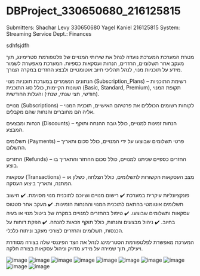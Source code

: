 # DBProject_330650680_216125815
Submitters:
Shachar Levy 330650680
Yagel Kaniel 216125815
System: Streaming Service
Dept.: Finances

sdhfsjdfh

מטרת המערכת
המערכת נועדה לנהל את שירותי המנויים של פלטפורמת סטרימינג, תוך מעקב אחר תשלומים, החזרים, הנחות ועסקאות כספיות. המערכת מאפשרת לשמור מידע על תוכניות מנוי, לנהל תהליכי חיוב אוטומטיים ולבצע החזרים במקרה הצורך.

הנתונים הנשמרים במערכת
תוכניות מנוי (Subscription_Plans) – רשימת התוכניות השונות הקיימות, כולל סוג התוכנית (Basic, Standard, Premium), תקופת המנוי (חודשי, חצי שנתי, שנתי) והעלות החודשית.

מנויים (Subscriptions) – לקוחות רשומים הכוללים את פרטיהם האישיים, תוכנית המנוי אליה הם מחוברים והנחות שהם מקבלים.

הנחות ומבצעים (Discounts) – הנחות זמינות למנויים, כולל גובה ההנחה ותוקף המבצע.

תשלומים (Payments) – פרטי תשלומים שבוצעו על ידי המנויים, כולל סכום ותאריך התשלום.

החזרים (Refunds) – החזרים כספיים שניתנו למנויים, כולל סכום ההחזר והתאריך בו בוצע.

עסקאות (Transactions) – מצב העסקאות הקשורות לתשלומים, כולל הצלחה, כשלון או המתנה, ותאריך ביצוע העסקה.

פונקציונליות עיקרית במערכת
✔️ רישום מנויים ושיוכם לתוכנית מנוי מסוימת.
✔️ חישוב תשלומים אוטומטי בהתאם לתוכנית המנוי וההנחות הזמינות.
✔️ מעקב אחר סטטוס עסקאות ותשלומים שבוצעו.
✔️ טיפול בהחזרים למנויים במקרה של ביטול מנוי או בעיה בחיוב.
✔️ ניהול מבצעים והנחות, כולל תוקף וזכאות להנחה.
✔️ הפקת דוחות על הכנסות, תשלומים והחזרים לצורכי מעקב וניתוח כלכלי.

המערכת מאפשרת לפלטפורמת הסטרימינג לנהל את הצד הפיננסי שלה בצורה מסודרת ויעילה, תוך שמירה על מידע מדויק וניהול עסקאות בצורה חלקה.

![image](https://github.com/user-attachments/assets/6c12a60c-6459-4b31-b0ff-0fcadf6ec384)
![image](https://github.com/user-attachments/assets/7ce65f21-f929-4b84-8878-1cfab48ded4d)
![image](https://github.com/user-attachments/assets/e0bb848e-2f1a-407a-8018-e620753e0973)
![image](https://github.com/user-attachments/assets/a22914ed-d72d-4c6d-82c1-f003f5614e7b)
![image](https://github.com/user-attachments/assets/7beb71cf-4c5d-407a-86f2-e44a2704af32)
![image](https://github.com/user-attachments/assets/83b18cf8-9bde-4290-9a6e-36c4127fc4bb)
![image](https://github.com/user-attachments/assets/35930a9b-7191-41bf-b678-ad44dab563bc)
![image](https://github.com/user-attachments/assets/0a26b098-5190-4630-a479-0120bf522f45)
![image](https://github.com/user-attachments/assets/5c008d18-c070-48d8-91fa-505cd7efc411)
![image](https://github.com/user-attachments/assets/2f9983a4-08f8-42ce-b2ad-91727a1dc018)









